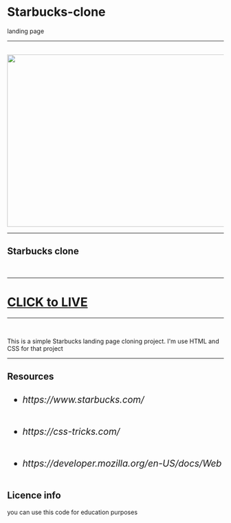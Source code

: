# Starbucks-clone
landing page
<br>
<hr>
<br>


<img src="https://stories.starbucks.com/uploads/2019/11/SBX20191104-Starbucks-Holiday-2019-11.gif" style="width:600px;height:400px;">
  
  <br>
  
  <hr>






<h2>Starbucks clone</h2>
<br>
<hr>
<h1 style="color:red"><a href="https://sajith-dilshan.github.io/Starbucks-clone/">CLICK to LIVE</a></h1>
<hr>
<br>


This is a simple Starbucks landing page cloning project. I'm use HTML and CSS for that project
<br>
<hr>
<h2>Resources<h2>
   <ul>
     <li><h6>https://www.starbucks.com/</h6></li>
     <li><h6>https://css-tricks.com/</h6></li>
     <li><h6>https://developer.mozilla.org/en-US/docs/Web</h6></li>
   </ul>

<h2>Licence info</h2>
you can use this code for education purposes

